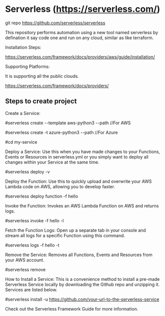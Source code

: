 # Serverless (https://serverless.com/)

git repo https://github.com/serverless/serverless

This repository performs automation using a new tool named serverless by defination it say code one and run on any cloud, similar as like terraform.

Installation Steps:

https://serverless.com/framework/docs/providers/aws/guide/installation/

Supporting Platforms:

It is supporting all the public clouds.

https://serverless.com/framework/docs/providers/

## Steps to create project

Create a Service:

#serverless create --template aws-python3 --path <my-service>   //For AWS

#serverless create -t azure-python3 --path <my-service>    //For Azure
  
#cd my-service

Deploy a Service:
Use this when you have made changes to your Functions, Events or Resources in serverless.yml or you simply want to deploy all changes within your Service at the same time.

#serverless deploy -v

Deploy the Function:
Use this to quickly upload and overwrite your AWS Lambda code on AWS, allowing you to develop faster.

#serverless deploy function -f hello

Invoke the Function:
Invokes an AWS Lambda Function on AWS and returns logs.

#serverless invoke -f hello -l

Fetch the Function Logs:
Open up a separate tab in your console and stream all logs for a specific Function using this command.

#serverless logs -f hello -t

Remove the Service:
Removes all Functions, Events and Resources from your AWS account.

#serverless remove

How to Install a Service:
This is a convenience method to install a pre-made Serverless Service locally by downloading the Github repo and unzipping it. Services are listed below.

#serverless install -u https://github.com/your-url-to-the-serverless-service

Check out the Serverless Framework Guide for more information.
